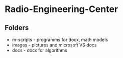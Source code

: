 ﻿# Radio-Engineering-Center
 ## Folders
 * m-scripts - programms for docx, math models
 * images - pictures and microsoft VS docs 
 * docs - docx for algorithms
